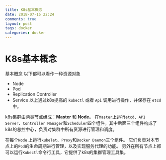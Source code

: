 ```yaml
---
title: K8s基本概念
date: 2018-07-15 22:24
comments: true
layout: post
tags: docker
categories: docker
---
```

# K8s基本概念

基本概念
以下都可以看作一种资源对象
- Node
- Pod
- Replication Controller
- Service
以上通过k8s提高的 `kubectl` 或者 `Api` 调用进行操作，并保存在 `etcd` 中。

k8s集群由两类节点组成：**Master** 和 **Node**。
在`Master`上运行`etcd`、`API Server`、`Controller Manager`和`Scheduler`四个组件。其中后面三个组件构成了k8s的总控中心，负责对集群中所有资源进行管理和调度。

在每个`Node` 上运行`kubelet`、`Proxy`和`Docker Daemon`三个组件。
它们负责对本节点上的`Pod`的生命周期进行管理，以及实现服务代理的功能。
另外在所有节点上都可以运行`Kubectl`命令行工具，它提供了k8s的集群管理工具集。